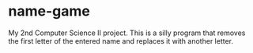 # name-game
My 2nd Computer Science II project. This is a silly program that removes the first letter of the entered name and replaces it with another letter.
